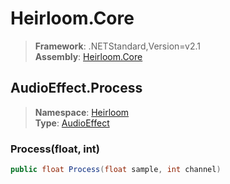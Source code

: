 # Heirloom.Core

> **Framework**: .NETStandard,Version=v2.1  
> **Assembly**: [Heirloom.Core][0]  

## AudioEffect.Process

> **Namespace**: [Heirloom][0]  
> **Type**: [AudioEffect][1]  

### Process(float, int)

```cs
public float Process(float sample, int channel)
```

[0]: ../Heirloom.Core.md
[1]: Heirloom.AudioEffect.md
